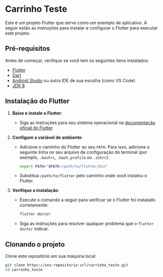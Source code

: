 # Carrinho Teste

Este é um projeto Flutter que serve como um exemplo de aplicativo. A seguir estão as instruções para instalar e configurar o Flutter para executar este projeto.

## Pré-requisitos

Antes de começar, verifique se você tem os seguintes itens instalados:

- [Flutter](https://flutter.dev/docs/get-started/install)
- [Dart](https://dart.dev/get-dart)
- [Android Studio](https://developer.android.com/studio) ou outra IDE de sua escolha (como VS Code)
- [JDK 8](https://www.oracle.com/java/technologies/javase-jdk8-downloads.html)

## Instalação do Flutter

1. **Baixe e instale o Flutter**:
   - Siga as instruções para seu sistema operacional na [documentação oficial do Flutter](https://flutter.dev/docs/get-started/install).

2. **Configure a variável de ambiente**:
   - Adicione o caminho do Flutter ao seu `PATH`. Para isso, adicione a seguinte linha no seu arquivo de configuração do terminal (por exemplo, `.bashrc`, `.bash_profile` ou `.zshrc`):

     ```bash
     export PATH="$PATH:/path/to/flutter/bin"
     ```

   - Substitua `/path/to/flutter` pelo caminho onde você instalou o Flutter.

3. **Verifique a instalação**:
   - Execute o comando a seguir para verificar se o Flutter foi instalado corretamente:

     ```bash
     flutter doctor
     ```

   - Siga as instruções para resolver qualquer problema que o `flutter doctor` indicar.

## Clonando o projeto

Clone este repositório em sua máquina local:

```bash
git clone https://seu-repositorio-url/carrinho_teste.git
cd carrinho_teste
